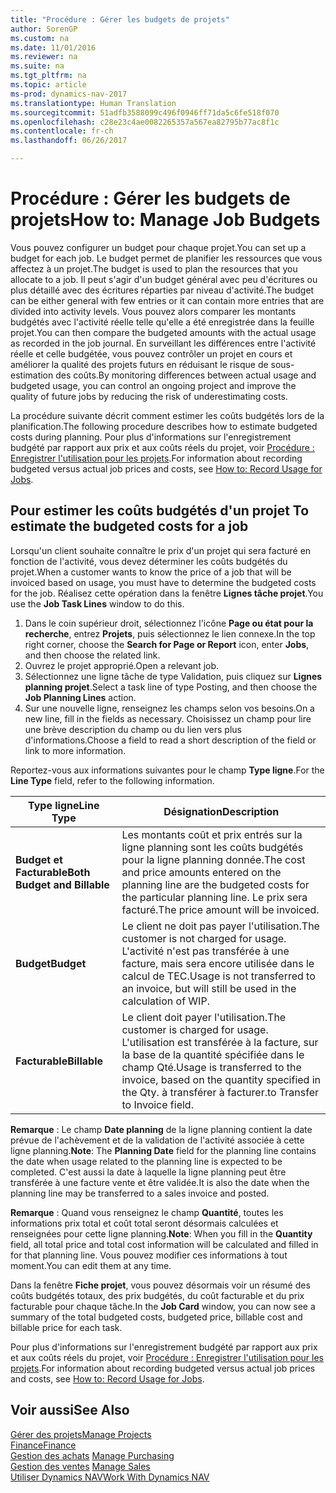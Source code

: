 ```yaml
---
title: "Procédure : Gérer les budgets de projets"
author: SorenGP
ms.custom: na
ms.date: 11/01/2016
ms.reviewer: na
ms.suite: na
ms.tgt_pltfrm: na
ms.topic: article
ms-prod: dynamics-nav-2017
ms.translationtype: Human Translation
ms.sourcegitcommit: 51adfb3588099c496f0946ff71da5c6fe518f070
ms.openlocfilehash: c28e23c4ae0082265357a567ea82795b77ac8f1c
ms.contentlocale: fr-ch
ms.lasthandoff: 06/26/2017

---
```


# <a name="how-to-manage-job-budgets"></a><span data-ttu-id="5e87c-102">Procédure : Gérer les budgets de projets</span><span class="sxs-lookup"><span data-stu-id="5e87c-102">How to: Manage Job Budgets</span></span>
<span data-ttu-id="5e87c-103">Vous pouvez configurer un budget pour chaque projet.</span><span class="sxs-lookup"><span data-stu-id="5e87c-103">You can set up a budget for each job.</span></span> <span data-ttu-id="5e87c-104">Le budget permet de planifier les ressources que vous affectez à un projet.</span><span class="sxs-lookup"><span data-stu-id="5e87c-104">The budget is used to plan the resources that you allocate to a job.</span></span> <span data-ttu-id="5e87c-105">Il peut s'agir d'un budget général avec peu d'écritures ou plus détaillé avec des écritures réparties par niveau d'activité.</span><span class="sxs-lookup"><span data-stu-id="5e87c-105">The budget can be either general with few entries or it can contain more entries that are divided into activity levels.</span></span> <span data-ttu-id="5e87c-106">Vous pouvez alors comparer les montants budgétés avec l'activité réelle telle qu'elle a été enregistrée dans la feuille projet.</span><span class="sxs-lookup"><span data-stu-id="5e87c-106">You can then compare the budgeted amounts with the actual usage as recorded in the job journal.</span></span> <span data-ttu-id="5e87c-107">En surveillant les différences entre l'activité réelle et celle budgétée, vous pouvez contrôler un projet en cours et améliorer la qualité des projets futurs en réduisant le risque de sous-estimation des coûts.</span><span class="sxs-lookup"><span data-stu-id="5e87c-107">By monitoring differences between actual usage and budgeted usage, you can control an ongoing project and improve the quality of future jobs by reducing the risk of underestimating costs.</span></span>

<span data-ttu-id="5e87c-108">La procédure suivante décrit comment estimer les coûts budgétés lors de la planification.</span><span class="sxs-lookup"><span data-stu-id="5e87c-108">The following procedure describes how to estimate budgeted costs during planning.</span></span> <span data-ttu-id="5e87c-109">Pour plus d'informations sur l'enregistrement budgété par rapport aux prix et aux coûts réels du projet, voir [Procédure : Enregistrer l'utilisation pour les projets](projects-how-record-job-usage.md).</span><span class="sxs-lookup"><span data-stu-id="5e87c-109">For information about recording budgeted versus actual job prices and costs, see [How to: Record Usage for Jobs](projects-how-record-job-usage.md).</span></span>  

## <span data-ttu-id="5e87c-110"><a name="JobBudgetCosts"></a> Pour estimer les coûts budgétés d'un projet</span><span class="sxs-lookup"><span data-stu-id="5e87c-110"><a name="JobBudgetCosts"></a> To estimate the budgeted costs for a job</span></span>  
<span data-ttu-id="5e87c-111">Lorsqu'un client souhaite connaître le prix d'un projet qui sera facturé en fonction de l'activité, vous devez déterminer les coûts budgétés du projet.</span><span class="sxs-lookup"><span data-stu-id="5e87c-111">When a customer wants to know the price of a job that will be invoiced based on usage, you must have to determine the budgeted costs for the job.</span></span> <span data-ttu-id="5e87c-112">Réalisez cette opération dans la fenêtre **Lignes tâche projet**.</span><span class="sxs-lookup"><span data-stu-id="5e87c-112">You use the **Job Task Lines** window to do this.</span></span>

1. <span data-ttu-id="5e87c-113">Dans le coin supérieur droit, sélectionnez l'icône **Page ou état pour la recherche**, entrez **Projets**, puis sélectionnez le lien connexe.</span><span class="sxs-lookup"><span data-stu-id="5e87c-113">In the top right corner, choose the **Search for Page or Report** icon, enter **Jobs**, and then choose the related link.</span></span>  
2. <span data-ttu-id="5e87c-114">Ouvrez le projet approprié.</span><span class="sxs-lookup"><span data-stu-id="5e87c-114">Open a relevant job.</span></span>
3. <span data-ttu-id="5e87c-115">Sélectionnez une ligne tâche de type Validation, puis cliquez sur **Lignes planning projet**.</span><span class="sxs-lookup"><span data-stu-id="5e87c-115">Select a task line of type Posting, and then choose the **Job Planning Lines** action.</span></span>
4. <span data-ttu-id="5e87c-116">Sur une nouvelle ligne, renseignez les champs selon vos besoins.</span><span class="sxs-lookup"><span data-stu-id="5e87c-116">On a new line, fill in the fields as necessary.</span></span> <span data-ttu-id="5e87c-117">Choisissez un champ pour lire une brève description du champ ou du lien vers plus d'informations.</span><span class="sxs-lookup"><span data-stu-id="5e87c-117">Choose a field to read a short description of the field or link to more information.</span></span>   

<span data-ttu-id="5e87c-118">Reportez-vous aux informations suivantes pour le champ **Type ligne**.</span><span class="sxs-lookup"><span data-stu-id="5e87c-118">For the **Line Type** field, refer to the following information.</span></span>  

|<span data-ttu-id="5e87c-119">Type ligne</span><span class="sxs-lookup"><span data-stu-id="5e87c-119">Line Type</span></span> |<span data-ttu-id="5e87c-120">Désignation</span><span class="sxs-lookup"><span data-stu-id="5e87c-120">Description</span></span> |
|----------|------------|
|<span data-ttu-id="5e87c-121">**Budget et Facturable**</span><span class="sxs-lookup"><span data-stu-id="5e87c-121">**Both Budget and Billable**</span></span>|<span data-ttu-id="5e87c-122">Les montants coût et prix entrés sur la ligne planning sont les coûts budgétés pour la ligne planning donnée.</span><span class="sxs-lookup"><span data-stu-id="5e87c-122">The cost and price amounts entered on the planning line are the budgeted costs for the particular planning line.</span></span> <span data-ttu-id="5e87c-123">Le prix sera facturé.</span><span class="sxs-lookup"><span data-stu-id="5e87c-123">The price amount will be invoiced.</span></span>|
|<span data-ttu-id="5e87c-124">**Budget**</span><span class="sxs-lookup"><span data-stu-id="5e87c-124">**Budget**</span></span>|<span data-ttu-id="5e87c-125">Le client ne doit pas payer l'utilisation.</span><span class="sxs-lookup"><span data-stu-id="5e87c-125">The customer is not charged for usage.</span></span> <span data-ttu-id="5e87c-126">L'activité n'est pas transférée à une facture, mais sera encore utilisée dans le calcul de TEC.</span><span class="sxs-lookup"><span data-stu-id="5e87c-126">Usage is not transferred to an invoice, but will still be used in the calculation of WIP.</span></span>|
|<span data-ttu-id="5e87c-127">**Facturable**</span><span class="sxs-lookup"><span data-stu-id="5e87c-127">**Billable**</span></span>|<span data-ttu-id="5e87c-128">Le client doit payer l'utilisation.</span><span class="sxs-lookup"><span data-stu-id="5e87c-128">The customer is charged for usage.</span></span> <span data-ttu-id="5e87c-129">L'utilisation est transférée à la facture, sur la base de la quantité spécifiée dans le champ Qté.</span><span class="sxs-lookup"><span data-stu-id="5e87c-129">Usage is transferred to the invoice, based on the quantity specified in the Qty.</span></span> <span data-ttu-id="5e87c-130">à transférer à facturer.</span><span class="sxs-lookup"><span data-stu-id="5e87c-130">to Transfer to Invoice field.</span></span>|

<span data-ttu-id="5e87c-131">**Remarque** : Le champ **Date planning** de la ligne planning contient la date prévue de l'achèvement et de la validation de l'activité associée à cette ligne planning.</span><span class="sxs-lookup"><span data-stu-id="5e87c-131">**Note**: The **Planning Date** field for the planning line contains the date when usage related to the planning line is expected to be completed.</span></span> <span data-ttu-id="5e87c-132">C'est aussi la date à laquelle la ligne planning peut être transférée à une facture vente et être validée.</span><span class="sxs-lookup"><span data-stu-id="5e87c-132">It is also the date when the planning line may be transferred to a sales invoice and posted.</span></span>  

<span data-ttu-id="5e87c-133">**Remarque** : Quand vous renseignez le champ **Quantité**, toutes les informations prix total et coût total seront désormais calculées et renseignées pour cette ligne planning.</span><span class="sxs-lookup"><span data-stu-id="5e87c-133">**Note**: When you fill in the **Quantity** field, all total price and total cost information will be calculated and filled in for that planning line.</span></span> <span data-ttu-id="5e87c-134">Vous pouvez modifier ces informations à tout moment.</span><span class="sxs-lookup"><span data-stu-id="5e87c-134">You can edit them at any time.</span></span>

<span data-ttu-id="5e87c-135">Dans la fenêtre **Fiche projet**, vous pouvez désormais voir un résumé des coûts budgétés totaux, des prix budgétés, du coût facturable et du prix facturable pour chaque tâche.</span><span class="sxs-lookup"><span data-stu-id="5e87c-135">In the **Job Card** window, you can now see a summary of the total budgeted costs, budgeted price, billable cost and billable price for each task.</span></span>

<span data-ttu-id="5e87c-136">Pour plus d'informations sur l'enregistrement budgété par rapport aux prix et aux coûts réels du projet, voir [Procédure : Enregistrer l'utilisation pour les projets](projects-how-record-job-usage.md).</span><span class="sxs-lookup"><span data-stu-id="5e87c-136">For information about recording budgeted versus actual job prices and costs, see [How to: Record Usage for Jobs](projects-how-record-job-usage.md).</span></span>

## <a name="see-also"></a><span data-ttu-id="5e87c-137">Voir aussi</span><span class="sxs-lookup"><span data-stu-id="5e87c-137">See Also</span></span>
[<span data-ttu-id="5e87c-138">Gérer des projets</span><span class="sxs-lookup"><span data-stu-id="5e87c-138">Manage Projects</span></span>](projects-manage-projects.md)  
[<span data-ttu-id="5e87c-139">Finance</span><span class="sxs-lookup"><span data-stu-id="5e87c-139">Finance</span></span>](finance-setup.md)  
<span data-ttu-id="5e87c-140">[Gestion des achats](purchasing-manage-purchasing.md)       </span><span class="sxs-lookup"><span data-stu-id="5e87c-140">[Manage Purchasing](purchasing-manage-purchasing.md)       </span></span>  
<span data-ttu-id="5e87c-141">[Gestion des ventes](sales-manage-sales.md)    </span><span class="sxs-lookup"><span data-stu-id="5e87c-141">[Manage Sales](sales-manage-sales.md)    </span></span>  
[<span data-ttu-id="5e87c-142">Utiliser Dynamics NAV</span><span class="sxs-lookup"><span data-stu-id="5e87c-142">Work With Dynamics NAV</span></span>](ui-work-product.md)  

